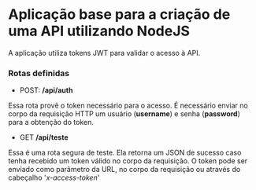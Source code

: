 # Aplicação base para a criação de uma API utilizando NodeJS

A aplicação utiliza tokens JWT para validar o acesso à API.

### Rotas definidas

* POST: **/api/auth**

Essa rota provê o token necessário para o acesso. É necessário enviar no corpo da requisição HTTP um usuário (**username**) e senha (**password**) para a obtenção do token.

* GET **/api/teste**

Essa é uma rota segura de teste. Ela retorna um JSON de sucesso caso tenha recebido um token válido no corpo da requisição. O token pode ser enviado como parâmetro da URL, no corpo da requisição ou através do cabeçalho '*x-access-token*'

